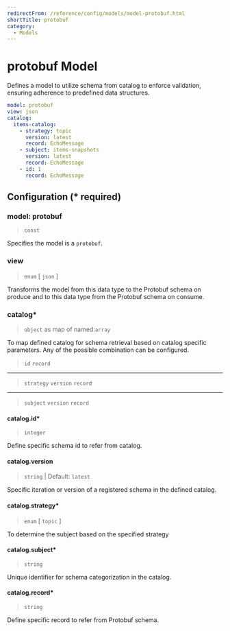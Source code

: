 ```yaml
---
redirectFrom: /reference/config/models/model-protobuf.html
shortTitle: protobuf
category:
  - Models
---
```


# protobuf Model

Defines a model to utilize schema from catalog to enforce validation, ensuring adherence to predefined data structures.

```yaml {1}
model: protobuf
view: json
catalog:
  items-catalog:
    - strategy: topic
      version: latest
      record: EchoMessage
    - subject: items-snapshots
      version: latest
      record: EchoMessage
    - id: 1
      record: EchoMessage
```

## Configuration (\* required)

### model: protobuf

> `const`

Specifies the model is a `protobuf`.

### view

> `enum` [ `json` ]

Transforms the model from this data type to the Protobuf schema on produce and to this data type from the Protobuf schema on consume.

### catalog\*

> `object` as map of named:`array`

To map defined catalog for schema retrieval based on catalog specific parameters. Any of the possible combination can be configured.

> `id`
> `record`
-----
> `strategy`
> `version`
> `record`
-----
> `subject`
> `version`
> `record`

#### catalog.id\*

> `integer`

Define specific schema id to refer from catalog.

#### catalog.version

> `string` | Default: `latest`

Specific iteration or version of a registered schema in the defined catalog.

#### catalog.strategy\*

> `enum` [ `topic` ]

To determine the subject based on the specified strategy

#### catalog.subject\*

> `string`

Unique identifier for schema categorization in the catalog.

#### catalog.record\*

> `string`

Define specific record to refer from Protobuf schema.
